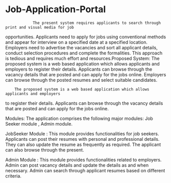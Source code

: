 # Job-Application-Portal
				The present system requires applicants to search through print and visual media for job 
opportunities. Applicants need to apply for jobs using conventional methods and appear for 
interview on a specified date at a specified location. Employers need to advertise the vacancies 
and sort all applicant details, conduct selection procedures and complete the formalities. This 
approach is tedious and requires much effort and resources.Proposed System: The proposed 
system is a web based application which allows applicants and employers to register their 
details. Applicants can browse through the vacancy details that are posted and can apply for 
the jobs online. Employers can browse through the posted resumes and select suitable 
candidates.

		The proposed system is a web based application which allows applicants and employers 
to register their details. Applicants can browse through the vacancy details that are posted and 
can apply for the jobs online. 

Modules:
		The application comprises the following major modules: Job Seeker module , Admin module.

JobSeeker Module :
		This module provides functionalities for job seekers. Applicants can post their resumes 
with personal and professional details. They can also update the resume as frequently as 
required. The applicant can also browse through the present.

Admin Module :
		This module provides functionalities related to employers. Admin can post vacancy 
details and update the details as and when necessary. Admin can search through applicant 
resumes based on different criteria.
